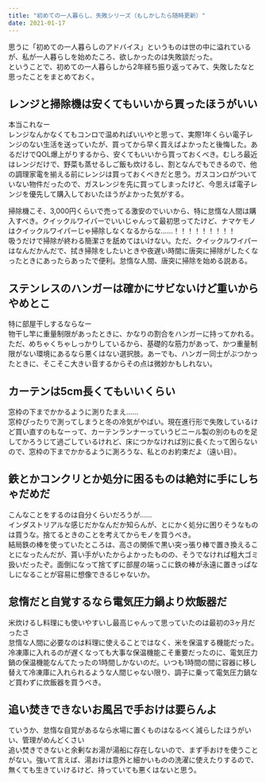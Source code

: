 ```yaml
---
title: "初めての一人暮らし、失敗シリーズ（もしかしたら随時更新）"
date: 2021-01-17
---
```


思うに「初めての一人暮らしのアドバイス」というものは世の中に溢れているが、私が一人暮らしを始めたころ、欲しかったのは失敗談だった。  
ということで、初めての一人暮らしから2年経ち振り返ってみて、失敗したなと思ったことをまとめておく。  

## レンジと掃除機は安くてもいいから買ったほうがいい
本当これなー  
レンジなんかなくてもコンロで温めればいいやと思って、実際1年くらい電子レンジのない生活を送っていたが、買ってから早く買えばよかったと後悔した。あるだけでQOL爆上がりするから、安くてもいいから買っておくべき。むしろ最近はレンジだけで、野菜も蒸せるしご飯も炊けるし、割となんでもできるので、他の調理家電を揃える前にレンジは買っておくべきだと思う。ガスコンロがついていない物件だったので、ガスレンジを先に買ってしまったけど、今思えば電子レンジを優先して購入しておいたほうがよかった気がする。  

掃除機こそ、3,000円くらいで売ってる激安のでいいから、特に怠惰な人間は購入すべき。クイックルワイパーでいいじゃんって最初思ってたけど、ナマケモノはクイックルワイパーじゃ掃除しなくなるからな……！！！！！！！！！  
吸うだけで掃除が終わる簡潔さを舐めてはいけない。ただ、クイックルワイパーはなんだかんだで、拭き掃除をしたいときや夜遅い時間に唐突に掃除がしたくなったときにあったらあったで便利。怠惰な人間、唐突に掃除を始める説ある。  

## ステンレスのハンガーは確かにサビないけど重いからやめとこ
特に部屋干しするならなー  
物干し竿に重量制限があったときに、かなりの割合をハンガーに持ってかれる。ただ、めちゃくちゃしっかりしているから、基礎的な筋力があって、かつ重量制限がない環境にあるなら悪くはない選択肢。あーでも、ハンガー同士がぶつかったときに、そこそこ大きい音するからその点は微妙かもしれない。  

## カーテンは5cm長くてもいいくらい
窓枠の下までかかるように測りたまえ……  
窓枠ぴったりで測ってしまうと冬の冷気がやばい。現在進行形で失敗しているけど買い直すのもなーって、カーテンランナーっていうビニール製の別のものを足してかろうじて過ごしているけれど、床につかなければ別に長くたって困らないので、窓枠の下までかかるように測ろうな、私とのお約束だよ（遠い目）。  

## 鉄とかコンクリとか処分に困るものは絶対に手にしちゃだめだ
こんなことをするのは自分くらいだろうが……  
インダストリアルな感じだかなんだか知らんが、とにかく処分に困りそうなものは買うな。捨てるときのことを考えてからモノを買うべき。  
結局鉄の棒を使っていたところは、高さの関係で黒い突っ張り棒で置き換えることになったんだが、貰い手がいたからよかったものの、そうでなければ粗大ゴミ扱いだったぞ。面倒になって捨てずに部屋の端っこに鉄の棒が永遠に置きっぱなしになることが容易に想像できるじゃないか。  

## 怠惰だと自覚するなら電気圧力鍋より炊飯器だ
米炊けるし料理にも使いやすいし最高じゃんって思っていたのは最初の3ヶ月だったさ  
怠惰な人間に必要なのは料理に使えることではなく、米を保温する機能だった。冷凍庫に入れるのが遅くなっても大事な保温機能こそ重要だったのに、電気圧力鍋の保温機能なんてたったの1時間しかないのだ。いつも1時間の間に容器に移し替えて冷凍庫に入れられるような人間じゃない限り、調子に乗って電気圧力鍋など買わずに炊飯器を買うべき。  

## 追い焚きできないお風呂で手おけは要らんよ
ていうか、怠惰な自覚があるなら水場に置くものはなるべく減らしたほうがいい、管理がめんどくさい  
追い焚きできないと余剰なお湯が湯船に存在しないので、まず手おけを使うことがない。強いて言えば、湯おけは意外と細かいものの洗濯に使えたりするので、無くても生きていけるけど、持っていても悪くはないと思う。  